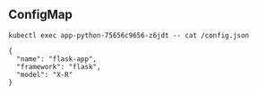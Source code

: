 ## ConfigMap

`kubectl exec app-python-75656c9656-z6jdt -- cat /config.json`


```
{
  "name": "flask-app",
  "framework": "flask",
  "model": "X-R"
}
```